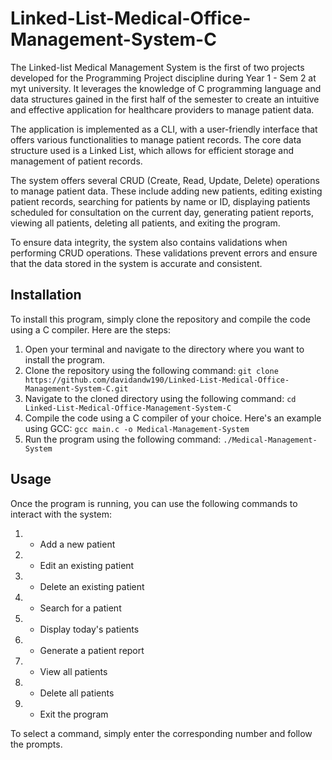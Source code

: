 # Linked-List-Medical-Office-Management-System-C

The Linked-list Medical Management System is the first of two projects developed for the Programming Project discipline during Year 1 - Sem 2 at myt university. It leverages the knowledge of C programming language and data structures gained in the first half of the semester to create an intuitive and effective application for healthcare providers to manage patient data.

The application is implemented as a CLI, with a user-friendly interface that offers various functionalities to manage patient records. The core data structure used is a Linked List, which allows for efficient storage and management of patient records.

The system offers several CRUD (Create, Read, Update, Delete) operations to manage patient data. These include adding new patients, editing existing patient records, searching for patients by name or ID, displaying patients scheduled for consultation on the current day, generating patient reports, viewing all patients, deleting all patients, and exiting the program.

To ensure data integrity, the system also contains validations when performing CRUD operations. These validations prevent errors and ensure that the data stored in the system is accurate and consistent.


## Installation

To install this program, simply clone the repository and compile the code using a C compiler. Here are the steps:

1. Open your terminal and navigate to the directory where you want to install the program.
2. Clone the repository using the following command:  `git clone https://github.com/davidandw190/Linked-List-Medical-Office-Management-System-C.git`
3. Navigate to the cloned directory using the following command:  `cd Linked-List-Medical-Office-Management-System-C`
4. Compile the code using a C compiler of your choice. Here's an example using GCC:  `gcc main.c -o Medical-Management-System`
5. Run the program using the following command: `./Medical-Management-System`

## Usage

Once the program is running, you can use the following commands to interact with the system:

1. - Add a new patient
2. - Edit an existing patient
3. - Delete an existing patient
4. - Search for a patient
5. - Display today's patients
6. - Generate a patient report
7. - View all patients
8. - Delete all patients
9. - Exit the program
 
To select a command, simply enter the corresponding number and follow the prompts.
